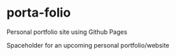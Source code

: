 # porta-folio
Personal portfolio site using Github Pages

Spaceholder for an upcoming personal portfolio/website
